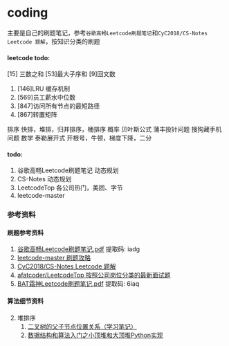 # coding

主要是自己的刷题笔记，参考`谷歌高畅Leetcode刷题笔记`和`CyC2018/CS-Notes Leetcode 题解`，按知识分类的刷题

#### leetcode todo:
   [15] 三数之和
   [53]最大子序和
   [9]回文数
1. [146]LRU 缓存机制
2. [569]员工薪水中位数
3. [847]访问所有节点的最短路径
4.   [867]转置矩阵

排序
    快排，堆排，归并排序，桶排序
概率
    贝叶斯公式
    蒲丰投针问题
    搜狗藏手机问题
数学
    泰勒展开式
    开根号，牛顿，梯度下降，二分

   

#### todo:
1. 谷歌高畅Leetcode刷题笔记 动态规划
2. CS-Notes 动态规划
3. LeetcodeTop 各公司热门，美团、字节
4. leetcode-master

### 参考资料
#### 刷题参考资料
1. [谷歌高畅Leetcode刷题笔记.pdf](https://pan.baidu.com/s/1RtXxCwzVNupojU1MBBUemw) 提取码: iadg 
2. [leetcode-master 刷题攻略](https://github.com/youngyangyang04/leetcode-master)
3. [CyC2018/CS-Notes Leetcode 题解](https://github.com/CyC2018/CS-Notes/blob/master/notes/Leetcode%20%E9%A2%98%E8%A7%A3%20-%20%E7%9B%AE%E5%BD%95.md)
4. [afatcoder/LeetcodeTop 按照公司岗位分类的最新面试题](https://github.com/afatcoder/LeetcodeTop)
5. [BAT霜神Leetcode刷题笔记.pdf](https://pan.baidu.com/s/1LkptCKW5QK3IkB6nVnn2Zw) 提取码: 6iaq

#### 算法细节资料
2. 堆排序
   1. [二叉树的父子节点位置关系（学习笔记）](https://zhuanlan.zhihu.com/p/339763580)
   2. [数据结构和算法入门之小顶堆和大顶堆Python实现](https://zhuanlan.zhihu.com/p/77583063)
